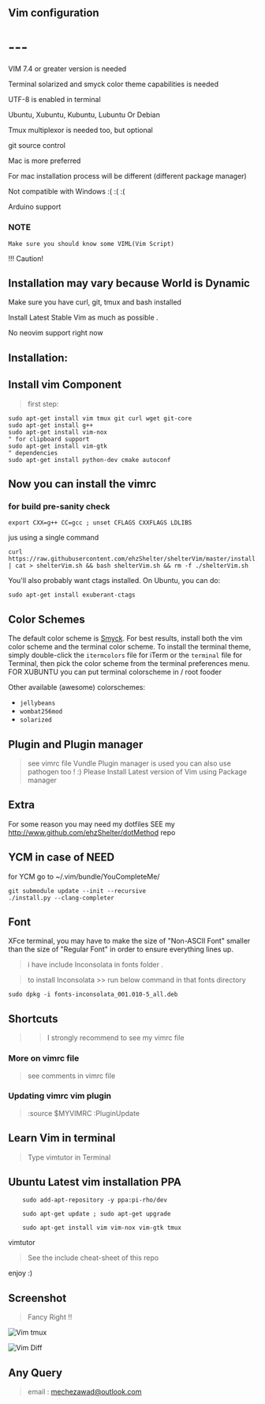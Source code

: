 ## Vim configuration
# ---

VIM 7.4 or greater version is needed

Terminal solarized and smyck color theme capabilities is needed

UTF-8 is enabled in terminal

Ubuntu, Xubuntu, Kubuntu, Lubuntu Or Debian

Tmux multiplexor is needed too, but optional

git source control

Mac is more preferred

For mac installation process will be different (different package manager)

Not compatible with Windows :( :( :(

Arduino support

### NOTE

    Make sure you should know some VIML(Vim Script)

!!! Caution!
## Installation may vary because World is Dynamic
  Make sure you have curl, git, tmux and bash installed

  Install Latest Stable Vim as much as possible .

  No neovim support right now

## Installation:

## Install vim Component
> first step:

    sudo apt-get install vim tmux git curl wget git-core
    sudo apt-get install g++
    sudo apt-get install vim-nox
    " for clipboard support
    sudo apt-get install vim-gtk
    " dependencies
    sudo apt-get install python-dev cmake autoconf


## Now you can install the vimrc
### for build pre-sanity check

    export CXX=g++ CC=gcc ; unset CFLAGS CXXFLAGS LDLIBS

jus using a single command

    curl https://raw.githubusercontent.com/ehzShelter/shelterVim/master/install.sh | cat > shelterVim.sh && bash shelterVim.sh && rm -f ./shelterVim.sh

You'll also probably want ctags installed. On Ubuntu, you can do:

    sudo apt-get install exuberant-ctags

## Color Schemes

The default color scheme is [Smyck](https://github.com/hukl/Smyck-Color-Scheme/). For best results, install both the vim color scheme and the terminal color scheme. To install the terminal theme, simply double-click the `itermcolors` file for iTerm or the `terminal` file for Terminal, then pick the color scheme from the terminal preferences menu. FOR XUBUNTU you can put terminal colorscheme in / root fooder

Other available (awesome) colorschemes:

* `jellybeans`
* `wombat256mod`
* `solarized`

## Plugin and Plugin manager
> see vimrc file
> Vundle Plugin manager is used
> you can also use pathogen too ! :)
> Please Install Latest version of Vim using Package manager


## Extra
For some reason you may need my dotfiles
SEE my http://www.github.com/ehzShelter/dotMethod repo

## YCM in case of NEED
for YCM go to ~/.vim/bundle/YouCompleteMe/

    git submodule update --init --recursive
    ./install.py --clang-completer


## Font

XFce terminal, you may have to make the size of "Non-ASCII Font" smaller than the size of "Regular Font" in order to ensure everything lines up.
> i have include Inconsolata in fonts folder .

> to install Inconsolata >> run below command in that fonts directory

    sudo dpkg -i fonts-inconsolata_001.010-5_all.deb

## Shortcuts

>> I strongly recommend to see my vimrc file

### More on vimrc file
> see comments in vimrc file

### Updating vimrc vim plugin
> :source $MYVIMRC
> :PluginUpdate

## Learn Vim in terminal
>Type vimtutor in Terminal

## Ubuntu Latest vim installation PPA

        sudo add-apt-repository -y ppa:pi-rho/dev

        sudo apt-get update ; sudo apt-get upgrade

        sudo apt-get install vim vim-nox vim-gtk tmux

vimtutor

>See the include cheat-sheet of this repo

enjoy :)

## Screenshot
>Fancy Right !!

![Vim tmux](https://github.com/ehzShelter/shelterVim/blob/master/vim_Awesome.png)

![Vim Diff](https://github.com/ehzShelter/shelterVim/blob/master/mvcCS50.png)

## Any Query
> email : mechezawad@outlook.com
